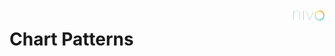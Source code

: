 <img width=50 src="https://raw.githubusercontent.com/plouc/nivo/master/nivo.png" align=right style="margin-top: 10px" />

# Chart Patterns
